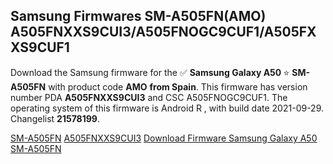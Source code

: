 <h2>Samsung Firmwares SM-A505FN(AMO) A505FNXXS9CUI3/A505FNOGC9CUF1/A505FXXS9CUF1</h2>
Download the Samsung firmware for the ✅ <strong>Samsung Galaxy A50 </strong> ⭐ <strong>SM-A505FN</strong> with product code <strong>AMO</strong> <strong> from Spain</strong>. This firmware has version number PDA <strong>A505FNXXS9CUI3</strong> and CSC A505FNOGC9CUF1. The operating system of this firmware is Android R , with build date 2021-09-29. Changelist <strong>21578199</strong>.


[SM-A505FN](https://samfirm.shop/samsung/model/SM-A505FN)
[A505FNXXS9CUI3](https://samfirm.shop/samsung/pda/A505FNXXS9CUI3)
[Download Firmware Samsung Galaxy A50 SM-A505FN](https://samfirm.shop/samsung/firmware/461034)
